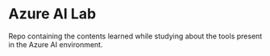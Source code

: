 # Azure AI Lab

Repo containing the contents learned while studying about the tools present in the Azure AI environment.
